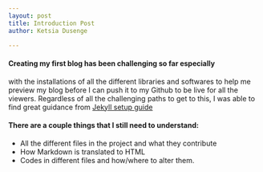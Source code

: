 ```yaml
---
layout: post
title: Introduction Post
author: Ketsia Dusenge

---
```


#### Creating my first blog has been challenging so far especially
with the installations of all the different libraries and softwares
to help me preview my blog before I can push it to my Github to be
live for all the viewers. Regardless of all the challenging paths to get to 
this, I was able to find great guidance from [Jekyll setup guide](http://jekyllrb.com/docs/home)


#### There are a couple things that I still need to understand:
- All the different files in the project and what they contribute
- How Markdown is translated to HTML
- Codes in different files and how/where to alter them.